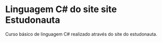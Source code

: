 # Linguagem C# do site site Estudonauta

Curso básico de linguagem C# realizado através do site do estudonauta.
 
